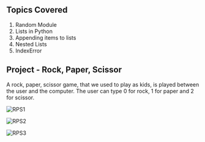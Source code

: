 ## Topics Covered

1. Random Module
2. Lists in Python
3. Appending items to lists
4. Nested Lists
5. IndexError

## Project - Rock, Paper, Scissor
A rock, paper, scissor game, that we used to play as kids, is played between the user and the computer. The user can type 0 for rock, 1 for paper and 2 for scissor. 

![RPS1](https://github.com/KeyaBarua/100_Days_To_Learn_Python/assets/52108484/5b66f5a0-2ce6-44d0-ab48-42393e0ffb85)


![RPS2](https://github.com/KeyaBarua/100_Days_To_Learn_Python/assets/52108484/6eb97519-bf64-4c5e-b0a2-c9b5d99231b2)


![RPS3](https://github.com/KeyaBarua/100_Days_To_Learn_Python/assets/52108484/dba34bc0-b332-4065-96b2-677fdc8b5767)
